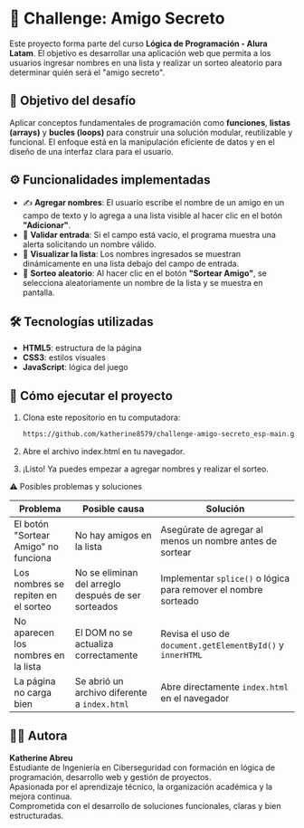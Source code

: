 # 🎁 Challenge: Amigo Secreto

Este proyecto forma parte del curso **Lógica de Programación - Alura Latam**. El objetivo es desarrollar una aplicación web que permita a los usuarios ingresar nombres en una lista y realizar un sorteo aleatorio para determinar quién será el "amigo secreto".

## 🧠 Objetivo del desafío

Aplicar conceptos fundamentales de programación como **funciones**, **listas (arrays)** y **bucles (loops)** para construir una solución modular, reutilizable y funcional. El enfoque está en la manipulación eficiente de datos y en el diseño de una interfaz clara para el usuario.

## ⚙️ Funcionalidades implementadas

- ✍️ **Agregar nombres**: El usuario escribe el nombre de un amigo en un campo de texto y lo agrega a una lista visible al hacer clic en el botón **"Adicionar"**.
- 🚫 **Validar entrada**: Si el campo está vacío, el programa muestra una alerta solicitando un nombre válido.
- 👀 **Visualizar la lista**: Los nombres ingresados se muestran dinámicamente en una lista debajo del campo de entrada.
- 🎲 **Sorteo aleatorio**: Al hacer clic en el botón **"Sortear Amigo"**, se selecciona aleatoriamente un nombre de la lista y se muestra en pantalla.

## 🛠️ Tecnologías utilizadas

- **HTML5**: estructura de la página
- **CSS3**: estilos visuales
- **JavaScript**: lógica del juego

## 🚀 Cómo ejecutar el proyecto  
1. Clona este repositorio en tu computadora:  
   ```bash
   https://github.com/katherine8579/challenge-amigo-secreto_esp-main.git

2. Abre el archivo index.html en tu navegador.

3. ¡Listo! Ya puedes empezar a agregar nombres y realizar el sorteo.

⚠️ Posibles problemas y soluciones

| Problema                             | Posible causa                                       | Solución                                                        |
| ------------------------------------ | --------------------------------------------------- | --------------------------------------------------------------- |
| El botón "Sortear Amigo" no funciona | No hay amigos en la lista                           | Asegúrate de agregar al menos un nombre antes de sortear        |
| Los nombres se repiten en el sorteo  | No se eliminan del arreglo después de ser sorteados | Implementar `splice()` o lógica para remover el nombre sorteado |
| No aparecen los nombres en la lista  | El DOM no se actualiza correctamente                | Revisa el uso de `document.getElementById()` y `innerHTML`      |
| La página no carga bien              | Se abrió un archivo diferente a `index.html`        | Abre directamente `index.html` en el navegador                  |


## 👩‍💻 Autora

**Katherine Abreu**  
Estudiante de Ingeniería en Ciberseguridad con formación en lógica de programación, desarrollo web y gestión de proyectos.  
Apasionada por el aprendizaje técnico, la organización académica y la mejora continua.  
Comprometida con el desarrollo de soluciones funcionales, claras y bien estructuradas.
